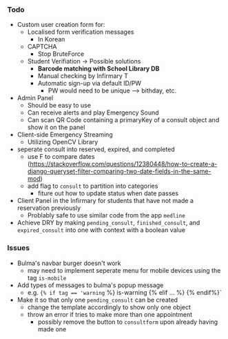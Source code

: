 ### Todo

- Custom user creation form for:
   - Localised form verification messages
        - In Korean
   - CAPTCHA
        - Stop BruteForce
   - Student Verifiation -> Possible solutions
        - __Barcode matching with School Library DB__
        - Manual checking by Infirmary T 
        - Automatic sign-up via default ID/PW
            - PW would need to be unique --> bithday, etc.
- Admin Panel
    - Should be easy to use
    - Can receive alerts and play Emergency Sound
    - Can scan QR Code containing a primaryKey of a consult object and show it on the panel
- Client-side Emergency Streaming
    - Utilizing OpenCV Library
- seperate consult into reserved, expired, and completed
    - use F to compare dates (https://stackoverflow.com/questions/12380448/how-to-create-a-django-queryset-filter-comparing-two-date-fields-in-the-same-mod)
    - add flag to `consult` to partition into categories
        - fiture out how to update status when date passes
- Client Panel in the Infirmary for students that have not made a reservation previously
    - Problably safe to use similar code from the app `medline`
- Achieve DRY by making `pending_consult`, `finished_consult`, and `expired_consult` into one with context with a boolean value

### Issues

-  Bulma's navbar burger doesn't work
    - may need to implement seperate menu for mobile devices using the tag `is-mobile`
- Add types of messages to bulma's popup message
    - e.g. `{% if tag == 'warning` %} is-warning {% elif ... %} {% endif%}`
- Make it so that only one `pending_consult` can be created
    - change the template accordingly to show only one object
    - throw an error if tries to make more than one appointment
        - possibly remove the button to `consultform` upon already having made one